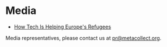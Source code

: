# Media

* [How Tech Is Helping Europe's Refugees](http://readwrite.com/2015/12/11/tech-refugees-aid-organizations)

Media representatives, please contact us at [pr@metacollect.org](mailto:pr@metacollect.org).
